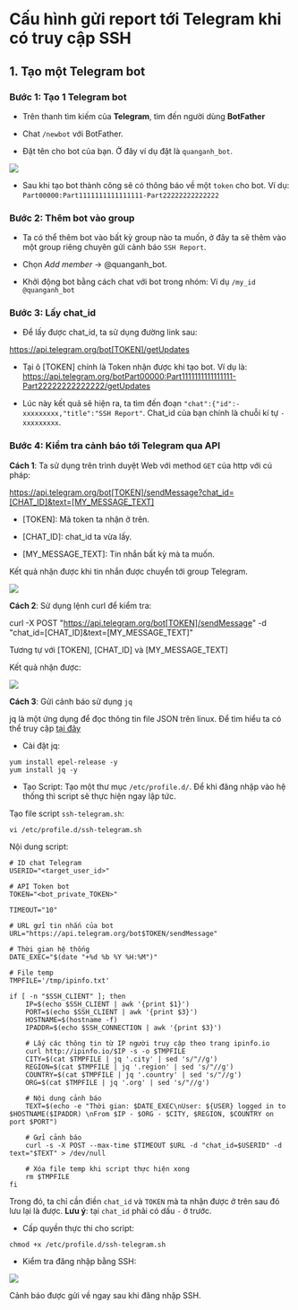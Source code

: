 # Cấu hình gửi report tới Telegram khi có truy cập SSH

## 1. Tạo một Telegram bot

### Bước 1: Tạo 1 Telegram bot

- Trên thanh tìm kiếm của **Telegram**, tìm đến người dùng **BotFather**

- Chat `/newbot` với BotFather.

- Đặt tên cho bot của bạn. Ở đây ví dụ đặt là `quanganh_bot`.

<img src="https://imgur.com/oqx7kn9.png">

- Sau khi tạo bot thành công sẽ có thông báo về một `token` cho bot. Ví dụ: `Part00000:Part1111111111111111-Part22222222222222`

### Bước 2: Thêm bot vào group

- Ta có thể thêm bot vào bất kỳ group nào ta muốn, ở đây ta sẽ thêm vào một group riêng chuyên gửi cảnh báo `SSH Report`.

- Chọn *Add member* -> @quanganh_bot.

- Khởi động bot bằng cách chat với bot trong nhóm: Ví dụ `/my_id @quanganh_bot`

### Bước 3: Lấy chat_id

- Để lấy được chat_id, ta sử dụng đường link sau:

https://api.telegram.org/bot[TOKEN]/getUpdates

- Tại ô [TOKEN] chính là Token nhận được khi tạo bot. Ví dụ là: https://api.telegram.org/botPart00000:Part1111111111111111-Part22222222222222/getUpdates

- Lúc này kết quả sẽ hiện ra, ta tìm đến đoạn `"chat":{"id":-xxxxxxxxx,"title":"SSH Report"`. Chat_id của bạn chính là chuỗi kí tự `-xxxxxxxxx`.

### Bước 4: Kiểm tra cảnh báo tới Telegram qua API

**Cách 1**: Ta sử dụng trên trình duyệt Web với method `GET` của http với cú pháp:

https://api.telegram.org/bot[TOKEN]/sendMessage?chat_id=[CHAT_ID]&text=[MY_MESSAGE_TEXT]

- [TOKEN]: Mã token ta nhận ở trên.

- [CHAT_ID]: chat_id ta vừa lấy.

- [MY_MESSAGE_TEXT]: Tin nhắn bất kỳ mà ta muốn.

Kết quả nhận được khi tin nhắn được chuyển tới group Telegram.

<img src="https://imgur.com/vRS8pKR.png">

**Cách 2**: Sử dụng lệnh curl để kiểm tra:

curl -X POST "https://api.telegram.org/bot[TOKEN]/sendMessage" -d "chat_id=[CHAT_ID]&text=[MY_MESSAGE_TEXT]"

Tương tự với [TOKEN], [CHAT_ID] và [MY_MESSAGE_TEXT]

Kết quả nhận được:

<img src="https://imgur.com/03sAUKM.png">

**Cách 3**: Gửi cảnh báo sử dụng `jq` 

jq là một ứng dụng để  đọc thông tin file JSON trên linux. Để tìm hiểu ta có thể truy cập [tại đây](https://stedolan.github.io/jq/)

- Cài đặt jq:

```
yum install epel-release -y
yum install jq -y
```

- Tạo Script: Tạo một thư mục `/etc/profile.d/`. Để khi đăng nhập vào hệ thống thì script sẽ thực hiện ngay lập tức.

Tạo file script `ssh-telegram.sh`:

`vi /etc/profile.d/ssh-telegram.sh`

Nội dung script:

```
# ID chat Telegram
USERID="<target_user_id>"

# API Token bot
TOKEN="<bot_private_TOKEN>"

TIMEOUT="10"

# URL gửi tin nhắn của bot
URL="https://api.telegram.org/bot$TOKEN/sendMessage"

# Thời gian hệ thống
DATE_EXEC="$(date "+%d %b %Y %H:%M")"

# File temp
TMPFILE='/tmp/ipinfo.txt'

if [ -n "$SSH_CLIENT" ]; then
    IP=$(echo $SSH_CLIENT | awk '{print $1}')
    PORT=$(echo $SSH_CLIENT | awk '{print $3}')
    HOSTNAME=$(hostname -f)
    IPADDR=$(echo $SSH_CONNECTION | awk '{print $3}')

    # Lấy các thông tin từ IP người truy cập theo trang ipinfo.io
    curl http://ipinfo.io/$IP -s -o $TMPFILE
    CITY=$(cat $TMPFILE | jq '.city' | sed 's/"//g')
    REGION=$(cat $TMPFILE | jq '.region' | sed 's/"//g')
    COUNTRY=$(cat $TMPFILE | jq '.country' | sed 's/"//g')
    ORG=$(cat $TMPFILE | jq '.org' | sed 's/"//g')

    # Nội dung cảnh báo
    TEXT=$(echo -e "Thời gian: $DATE_EXEC\nUser: ${USER} logged in to $HOSTNAME($IPADDR) \nFrom $IP - $ORG - $CITY, $REGION, $COUNTRY on port $PORT")

    # Gửi cảnh báo
    curl -s -X POST --max-time $TIMEOUT $URL -d "chat_id=$USERID" -d text="$TEXT" > /dev/null

    # Xóa file temp khi script thực hiện xong
    rm $TMPFILE
fi
```

Trong đó, ta chỉ cần điền `chat_id` và `TOKEN` mà ta nhận được ở trên sau đó lưu lại là được. **Lưu ý**: tại `chat_id` phải có dấu `-` ở trước.

- Cấp quyền thực thi cho script:

`chmod +x /etc/profile.d/ssh-telegram.sh`

- Kiểm tra đăng nhập bằng SSH:

<img src="https://imgur.com/G8aD8az.png">

Cảnh báo được gửi về ngay sau khi đăng nhập SSH.